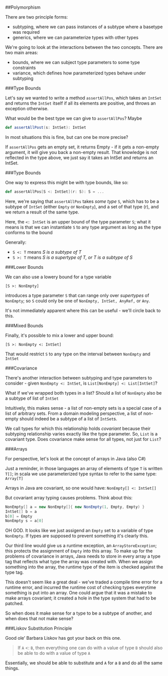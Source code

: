 ##Polymorphism

There are two principle forms:

* subtyping, where we can pass instances of a subtype where a basetype was required
* generics, where we can parameterize types with other types

We're going to look at the interactions between the two concepts. There are two main areas:

* bounds, where we can subject type parameters to some type constraints
* variance, which defines how parameterized types behave under subtyping

###Type Bounds

Let's say we wanted to write a method `assertAllPos`, which takes an `IntSet` and returns the `IntSet` itself if all its elements are positive, and throws an exception otherwise.

What would be the best type we can give to `assertAllPos`? Maybe


```scala
def assertAllPost(s: IntSet): IntSet
```

In most situations this is fine, but can one be more precise?

If 	`assertAllPos` gets an empty set, it returns Empty - if it gets a non-empty argument, it will give you back a non-empty result. That knowledge is not reflected in the type above, we just say it takes an IntSet and returns an IntSet.

###Type Bounds

One way to express this might be with type bounds, like so:

```scala
def assertAllPos[S <: IntSet](r: S): S = ...
```

Here, we're saying that `assertAllPos` takes *some type* `S`, which has to be a subtype of `IntSet` (either `Empty` or `NonEmpty`), and a set of that type (r), and we return a result of the same type.

Here, the `<: IntSet` is an upper bound of the type parameter `S`; what it means is that we can instantiate `S` to any type argument as long as the type conforms to the bound

Generally:

* `S <: T` means *S is a subtype of T*
* `S >: T` means *S is a supertype of T, or T is a subtype of S*

###Lower Bounds

We can also use a lowery bound for a type variable

```[S >: NonEmpty]```

introduces a type parameter `S` that can range only over *supertypes* of `NonEmpty`; so `S` could only be one of `NonEmpty, IntSet, AnyRef,` or `Any`.

It's not immediately apparent where this can be useful - we'll circle back to this.

###Mixed Bounds

Finally, it's possible to mix a lower and upper bound:

```[S >: NonEmpty <: IntSet]```

That would restrict `S` to any type on the interval between `NonEmpty` and `IntSet`

###Covariance

There's another interaction between subtyping and type parameters to consider - given `NonEmpty <: IntSet`, is `List[NonEmpty] <: List[IntSet]`?

What if we've wrapped both types in a list? Should a list of `NonEmpty` also be a subtype of list of `IntSet`

Intuitively, this makes sense - a list of non-empty sets is a special case of a list of arbitrary sets. From a domain modeling perspective, a list of non-empty should indeed be a subtype of a list of `IntSet`s.

We call types for which this relationship holds *covariant* because their subtyping relationship varies exactly like the type parameter. So, `List` is a covariant type. Does covariance make sense for all types, not just for `List`?

###Arrays

For perspective, let's look at the concept of arrays in Java (also C#)

Just a reminder, in those languages an array of elements of type `T` is written `T[]`; in scala we use parameterized type syntax  to refer to the same type: `Array[T]`

Arrays in Java are covariant, so one would have: `NonEmpty[] <: IntSet[]`

But covariant array typing causes problems. Think about this:

```java
NonEmpty[] a = new NonEmpty[]{ new NonEmpty(1, Empty, Empty) }
IntSet[] b = a
b[0] = Empty
NonEmpty s = a[0]
```

OH GOD. It looks like we just assigend an `Empty` set to a variable of type `NonEmpty`. If types are supposed to prevent something it's clearly this.

Our third line would give us a runtime exception, an `ArrayStoreException`; this protects the assignment of `Empty` into this array. To make up for the problems of covariance in arrays, Java needs to store in every array a type tag that reflects what type the array was created with. When we assign something into the array, the runtime type of the item is checked against the type tag.

This doesn't seem like a great deal - we've traded a compile time error for a runtime error, and incurred the runtime cost of checking types everytime something is put into an array. One could argue that it was a mistake to make arrays covariant; it created a hole in the type system that had to be patched.

So when does it make sense for a type to be a subtype of another, and when does that not make sense?

###Liskov Substitution Principle

Good ole' Barbara Liskov has got your back on this one.

>If `A` <: `B`, then everything one can do with a value of type `B` should also be able to do with a value of type `A`

Essentially, we should be able to substitute and `A` for a `B` and do all the same things.
